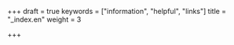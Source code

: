 +++
draft = true
keywords = ["information", "helpful", "links"]
title = "_index.en"
weight = 3

+++
